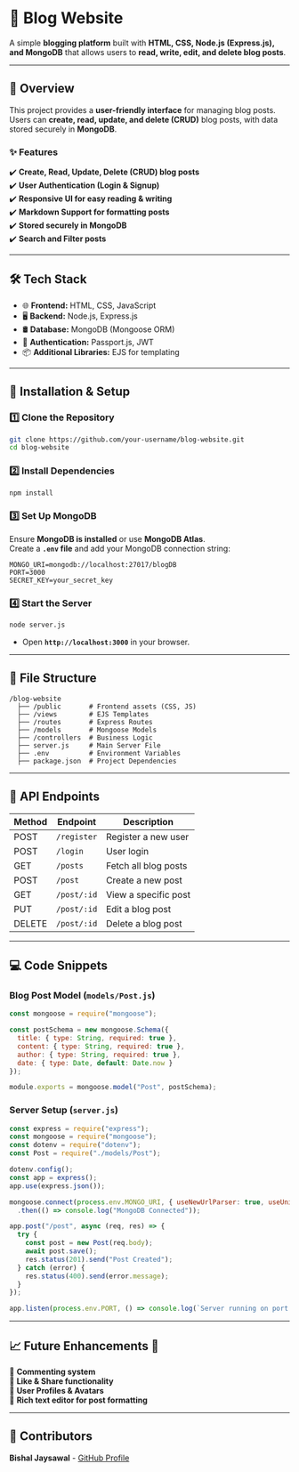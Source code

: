 # **📝 Blog Website**  
A simple **blogging platform** built with **HTML, CSS, Node.js (Express.js), and MongoDB** that allows users to **read, write, edit, and delete blog posts**.

---

## **📌 Overview**  
This project provides a **user-friendly interface** for managing blog posts. Users can **create, read, update, and delete (CRUD)** blog posts, with data stored securely in **MongoDB**.

### **✨ Features**  
✔️ **Create, Read, Update, Delete (CRUD) blog posts**  
✔️ **User Authentication (Login & Signup)**  
✔️ **Responsive UI for easy reading & writing**  
✔️ **Markdown Support for formatting posts**  
✔️ **Stored securely in MongoDB**  
✔️ **Search and Filter posts**  

---

## **🛠 Tech Stack**  
- 🌐 **Frontend:** HTML, CSS, JavaScript  
- 🖥 **Backend:** Node.js, Express.js  
- 🛢 **Database:** MongoDB (Mongoose ORM)  
- 🔐 **Authentication:** Passport.js, JWT  
- 📦 **Additional Libraries:** EJS for templating  

---

## **🚀 Installation & Setup**  

### **1️⃣ Clone the Repository**  
```bash
git clone https://github.com/your-username/blog-website.git
cd blog-website
```

### **2️⃣ Install Dependencies**  
```bash
npm install
```

### **3️⃣ Set Up MongoDB**  
Ensure **MongoDB is installed** or use **MongoDB Atlas**.  
Create a **`.env` file** and add your MongoDB connection string:  
```
MONGO_URI=mongodb://localhost:27017/blogDB
PORT=3000
SECRET_KEY=your_secret_key
```

### **4️⃣ Start the Server**  
```bash
node server.js
```
- Open **`http://localhost:3000`** in your browser.

---

## **📂 File Structure**  
```
/blog-website
  ├── /public       # Frontend assets (CSS, JS)
  ├── /views        # EJS Templates
  ├── /routes       # Express Routes
  ├── /models       # Mongoose Models
  ├── /controllers  # Business Logic
  ├── server.js     # Main Server File
  ├── .env          # Environment Variables
  ├── package.json  # Project Dependencies
```

---

## **🔗 API Endpoints**  

| Method | Endpoint       | Description            |
|--------|--------------|------------------------|
| POST   | `/register`  | Register a new user    |
| POST   | `/login`     | User login             |
| GET    | `/posts`     | Fetch all blog posts   |
| POST   | `/post`      | Create a new post      |
| GET    | `/post/:id`  | View a specific post   |
| PUT    | `/post/:id`  | Edit a blog post       |
| DELETE | `/post/:id`  | Delete a blog post     |

---

## **💻 Code Snippets**  

### **Blog Post Model (`models/Post.js`)**
```javascript
const mongoose = require("mongoose");

const postSchema = new mongoose.Schema({
  title: { type: String, required: true },
  content: { type: String, required: true },
  author: { type: String, required: true },
  date: { type: Date, default: Date.now }
});

module.exports = mongoose.model("Post", postSchema);
```

### **Server Setup (`server.js`)**
```javascript
const express = require("express");
const mongoose = require("mongoose");
const dotenv = require("dotenv");
const Post = require("./models/Post");

dotenv.config();
const app = express();
app.use(express.json());

mongoose.connect(process.env.MONGO_URI, { useNewUrlParser: true, useUnifiedTopology: true })
  .then(() => console.log("MongoDB Connected"));

app.post("/post", async (req, res) => {
  try {
    const post = new Post(req.body);
    await post.save();
    res.status(201).send("Post Created");
  } catch (error) {
    res.status(400).send(error.message);
  }
});

app.listen(process.env.PORT, () => console.log(`Server running on port ${process.env.PORT}`));
```

---

## **📈 Future Enhancements 🚀**  
🔹 **Commenting system**  
🔹 **Like & Share functionality**  
🔹 **User Profiles & Avatars**  
🔹 **Rich text editor for post formatting**    

---

## **👤 Contributors**  
**Bishal Jaysawal** - [GitHub Profile](https://github.com/Bishaljay)  
